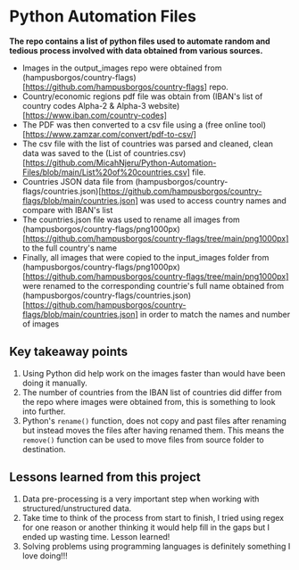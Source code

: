 # Python Automation Files

__The repo contains a list of python files used to automate random and tedious process involved with data obtained from various sources.__
 
- Images in the output_images repo were obtained from (hampusborgos/country-flags)[https://github.com/hampusborgos/country-flags] repo.
- Country/economic regions pdf file was obtain from (IBAN's list of country codes Alpha-2 & Alpha-3 website)[https://www.iban.com/country-codes]
- The PDF was then converted to a csv file using a (free online tool)[https://www.zamzar.com/convert/pdf-to-csv/]
- The csv file with the list of countries was parsed and cleaned, clean data was saved to the (List of countries.csv)[https://github.com/MicahNjeru/Python-Automation-Files/blob/main/List%20of%20countries.csv] file.
- Countries JSON data file from (hampusborgos/country-flags/countries.json)[https://github.com/hampusborgos/country-flags/blob/main/countries.json] was used to access country names and compare with IBAN's list
- The countries.json file was used to rename all images from (hampusborgos/country-flags/png1000px)[https://github.com/hampusborgos/country-flags/tree/main/png1000px] to the full country's name
-  Finally, all images that were copied to the input_images folder from (hampusborgos/country-flags/png1000px)[https://github.com/hampusborgos/country-flags/tree/main/png1000px] were renamed to the corresponding countrie's full name obtained from (hampusborgos/country-flags/countries.json)[https://github.com/hampusborgos/country-flags/blob/main/countries.json] in order to match the names and number of images

## Key takeaway points

1. Using Python did help work on the images faster than would have been doing it manually. 
2. The number of countries from the IBAN list of countries did differ from the repo where images were obtained from, this is something to look into further. 
3. Python's `rename()` function, does not copy and past files after renaming but instead moves the files after having renamed them. This means the `remove()` function can be used to move files from source folder to destination. 

##  Lessons learned from this project
1. Data pre-processing is a very important step when working with structured/unstructured data. 
2. Take time to think of the process from start to finish, I tried using regex for one reason or another thinking it would help fill in the gaps but I ended up wasting time. Lesson learned!
3. Solving problems using programming languages is definitely something I love doing!!!
